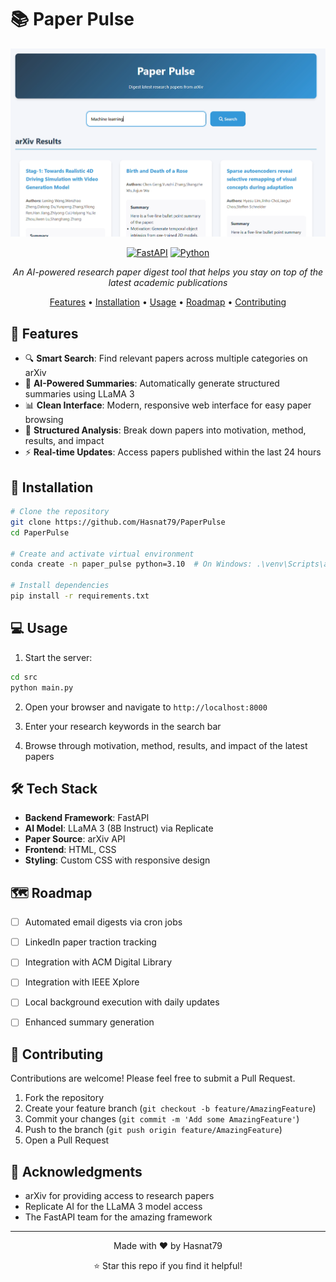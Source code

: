 # 📚 Paper Pulse

<div align="center">

![Paper Pulse Logo](figures/Screenshot%202024-12-09%20140807.png)

[![FastAPI](https://img.shields.io/badge/FastAPI-005571?style=for-the-badge&logo=fastapi)](https://fastapi.tiangolo.com/)
[![Python](https://img.shields.io/badge/python-3670A0?style=for-the-badge&logo=python&logoColor=ffdd54)](https://www.python.org/)


*An AI-powered research paper digest tool that helps you stay on top of the latest academic publications*

[Features](##features) • [Installation](##installation) • [Usage](#usage) • [Roadmap](#roadmap) • [Contributing](#contributing)
</div>

## 🌟 Features

- 🔍 **Smart Search**: Find relevant papers across multiple categories on arXiv
- 🤖 **AI-Powered Summaries**: Automatically generate structured summaries using LLaMA 3
- 📊 **Clean Interface**: Modern, responsive web interface for easy paper browsing
- 📝 **Structured Analysis**: Break down papers into motivation, method, results, and impact
- ⚡ **Real-time Updates**: Access papers published within the last 24 hours

## 🚀 Installation

```bash
# Clone the repository
git clone https://github.com/Hasnat79/PaperPulse
cd PaperPulse

# Create and activate virtual environment
conda create -n paper_pulse python=3.10  # On Windows: .\venv\Scripts\activate

# Install dependencies
pip install -r requirements.txt

```

## 💻 Usage

1. Start the server:
```bash
cd src
python main.py
```

2. Open your browser and navigate to `http://localhost:8000`

3. Enter your research keywords in the search bar

4. Browse through motivation, method, results, and impact of the latest papers

## 🛠️ Tech Stack

- **Backend Framework**: FastAPI
- **AI Model**: LLaMA 3 (8B Instruct) via Replicate
- **Paper Source**: arXiv API
- **Frontend**: HTML, CSS
- **Styling**: Custom CSS with responsive design


## 🗺️ Roadmap

- [ ] Automated email digests via cron jobs
- [ ] LinkedIn paper traction tracking
- [ ] Integration with ACM Digital Library
- [ ] Integration with IEEE Xplore
- [ ] Local background execution with daily updates
- [ ] Enhanced summary generation


## 🤝 Contributing

Contributions are welcome! Please feel free to submit a Pull Request.

1. Fork the repository
2. Create your feature branch (`git checkout -b feature/AmazingFeature`)
3. Commit your changes (`git commit -m 'Add some AmazingFeature'`)
4. Push to the branch (`git push origin feature/AmazingFeature`)
5. Open a Pull Request


## 🙏 Acknowledgments

- arXiv for providing access to research papers
- Replicate AI for the LLaMA 3 model access
- The FastAPI team for the amazing framework

---

<div align="center">
Made with ❤️ by Hasnat79

⭐️ Star this repo if you find it helpful!
</div>
